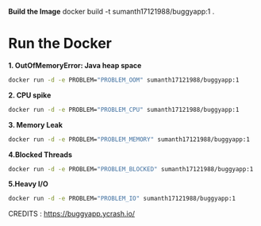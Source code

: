 **Build the Image**
docker build -t sumanth17121988/buggyapp:1 .
# Run the Docker
**1. OutOfMemoryError: Java heap space**
```bash
docker run -d -e PROBLEM="PROBLEM_OOM" sumanth17121988/buggyapp:1
```
**2. CPU spike**
```bash
docker run -d -e PROBLEM="PROBLEM_CPU" sumanth17121988/buggyapp:1
```
**3. Memory Leak**
```bash
docker run -d -e PROBLEM="PROBLEM_MEMORY" sumanth17121988/buggyapp:1
```
**4.Blocked Threads**
```bash
docker run -d -e PROBLEM="PROBLEM_BLOCKED" sumanth17121988/buggyapp:1
```
**5.Heavy I/O**
```bash
docker run -d -e PROBLEM="PROBLEM_IO" sumanth17121988/buggyapp:1
```


CREDITS : https://buggyapp.ycrash.io/
